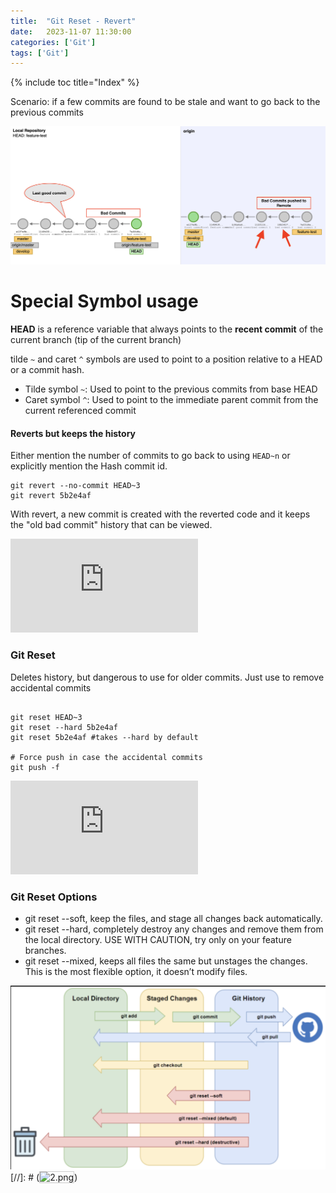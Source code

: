 ```yaml
---
title:  "Git Reset - Revert"
date:   2023-11-07 11:30:00
categories: ['Git']
tags: ['Git']
---
```


{% include toc title="Index" %}

Scenario: if a few commits are found to be stale and want to go back to the previous commits

![1.png](..%2F..%2Fassets%2Fimages%2Fgit%2F1.png)

# Special Symbol usage

**HEAD** is a reference variable that always points to the **recent commit** of the current branch (tip of the current branch)

tilde `~` and caret `^` symbols are used to point to a position relative to a HEAD or a commit hash.
* Tilde symbol `~`: Used to point to the previous commits from base HEAD
* Caret symbol `^`: Used to point to the immediate parent commit from the current referenced commit

#### Reverts but keeps the history

Either mention the number of commits to go back to using `HEAD~n` or explicitly mention the Hash commit id. 

```shell
git revert --no-commit HEAD~3
git revert 5b2e4af
```
With revert, a new commit is created with the reverted code and it keeps the "old bad commit" history that can be viewed.

<iframe
src="https://www.youtube.com/embed/1yaUn_PhlM8" 
    title="git revert - local and remote" frameborder="0" 
    allow="accelerometer; autoplay; clipboard-write; encrypted-media; gyroscope; picture-in-picture; web-share" 
    allowfullscreen>
</iframe>

### Git Reset

Deletes history, but dangerous to use for older commits. Just use to remove accidental commits 

```shell

git reset HEAD~3
git reset --hard 5b2e4af
git reset 5b2e4af #takes --hard by default
 
# Force push in case the accidental commits
git push -f
```

<iframe 
    src="https://www.youtube.com/embed/RLeD529jYfo" 
    title="Git Revert" 
    frameborder="0" 
    allow="accelerometer; autoplay; clipboard-write; encrypted-media; gyroscope; picture-in-picture; web-share" 
    allowfullscreen>
</iframe>

### Git Reset Options

* git reset --soft,  keep the files, and stage all changes back automatically.
* git reset --hard,  completely destroy any changes and remove them from the local directory. USE WITH CAUTION, try only on your feature branches.
* git reset --mixed, keeps all files the same but unstages the changes. This is the most flexible option, it doesn’t modify files.

![2.png](..%2F..%2Fassets%2Fimages%2Fgit%2F2.png)
[//]: # (<img src="../assets/images/git/2.png" alt="2.png" style="width: 50%; height:60%; border: 1px solid #ccc;">)
